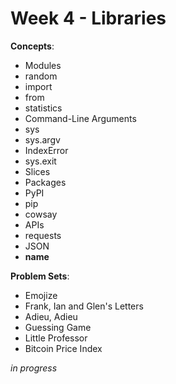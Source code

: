 # Week 4 - Libraries

**Concepts**:
- Modules
- random
- import
- from
- statistics
- Command-Line Arguments
- sys
- sys.argv
- IndexError
- sys.exit
- Slices
- Packages
- PyPI
- pip
- cowsay
- APIs
- requests
- JSON
- __name__

**Problem Sets**:

- Emojize
- Frank, Ian and Glen's Letters
- Adieu, Adieu
- Guessing Game
- Little Professor
- Bitcoin Price Index

*in progress*
